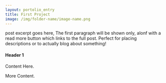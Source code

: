 ```yaml
---
layout: portolio_entry
title: First Project
image: /img/folder-name/image-name.png
---
```



post excerpt goes here, The first paragraph will be shown only, alonf with a read more button which links to the full post. Perfect for placing descriptions or to actually blog
about something!

#### Header 1

Content Here.

More Content.
